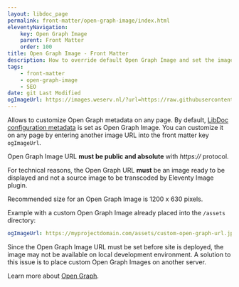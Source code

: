 ```yaml
---
layout: libdoc_page
permalink: front-matter/open-graph-image/index.html
eleventyNavigation:
    key: Open Graph Image
    parent: Front Matter
    order: 100
title: Open Graph Image - Front Matter
description: How to override default Open Graph Image and set the image displayed when visitors share your pages
tags:
    - front-matter
    - open-graph-image
    - SEO
date: git Last Modified
ogImageUrl: https://images.weserv.nl/?url=https://raw.githubusercontent.com/olivier3lanc/photographies/master/paysages/hiver/foret_sapins_hiver_col_pre_img_4917_size_2560x1706.webp&w=1200&h=600&fit=cover&q=30&output=webp
---
```

Allows to customize Open Graph metadata on any page. By default, [LibDoc configuration metadata](/content/configuration/open-graph-image.md) is set as Open Graph Image. You can customize it on any page by entering another image URL into the front matter key `ogImageUrl`.

<aside>
    <p class="alert alert-warning" data-title="Warning">
        Open Graph Image URL <strong>must be public and absolute</strong> with <var>https://</var> protocol.
    </p>
</aside>

<aside>
    <p class="alert alert-warning" data-title="No Eleventy Image">
        For technical reasons, the Open Graph URL <strong>must</strong> be an image ready to be displayed and not a source image to be transcoded by Eleventy Image plugin.
    </p>
</aside>

<aside>
    <p class="alert alert-info" data-title="Recommended size">
        Recommended size for an Open Graph Image is 1200 x 630 pixels.
    </p>
</aside>

Example with a custom Open Graph Image already placed into the `/assets` directory: 

```yaml
ogImageUrl: https://myprojectdomain.com/assets/custom-open-graph-url.jpg
```

<aside>
    <p class="alert alert-info" data-title="Local issues">
        Since the Open Graph Image URL must be set before site is deployed, the image may not be available on local development environment. A solution to this issue is to place custom Open Graph Images on another server.
    </p>
</aside>

Learn more about [Open Graph](https://ogp.me/).
